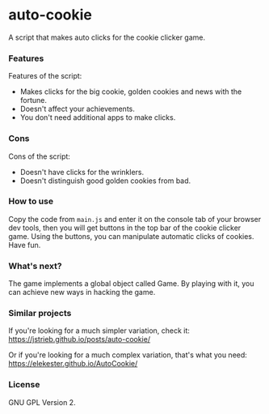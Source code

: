 # auto-cookie

A script that makes auto clicks for the cookie clicker game.

### Features

Features of the script:
- Makes clicks for the big cookie, golden cookies and news with the fortune.
- Doesn't affect your achievements.
- You don't need additional apps to make clicks.

### Cons

Cons of the script:
- Doesn't have clicks for the wrinklers.
- Doesn't distinguish good golden cookies from bad.

### How to use

Copy the code from `main.js` and enter it on the console tab of your browser dev tools, then you will get buttons in the top bar of the cookie clicker game. Using the buttons, you can manipulate automatic clicks of cookies. Have fun.

### What's next?

The game implements a global object called Game. By playing with it, you can achieve new ways in hacking the game.

### Similar projects

If you're looking for a much simpler variation, check it: https://jstrieb.github.io/posts/auto-cookie/

Or if you're looking for a much complex variation, that's what you need: https://elekester.github.io/AutoCookie/

### License

GNU GPL Version 2.
